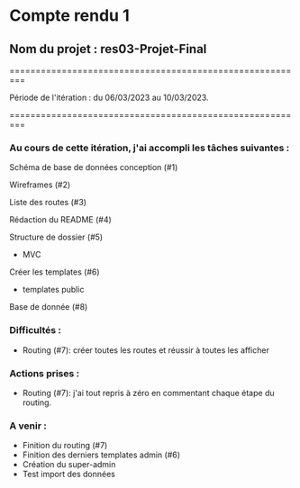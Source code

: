 # Compte rendu 1

## Nom du projet : res03-Projet-Final

=========================================================

Période de l'itération : du 06/03/2023 au 10/03/2023.

=========================================================

### Au cours de cette itération, j'ai accompli les tâches suivantes : 

Schéma de base de données conception (#1)

Wireframes (#2)

Liste des routes (#3)

Rédaction du README (#4)

Structure de dossier (#5)
- MVC
      
Créer les templates (#6)
- templates public

Base de donnée (#8)


### Difficultés :

- Routing (#7): créer toutes les routes et réussir à toutes les afficher

### Actions prises : 

- Routing (#7): j'ai tout repris à zéro en commentant chaque étape du routing.

### A venir :

- Finition du routing (#7)
- Finition des derniers templates admin (#6)
- Création du super-admin 
- Test import des données











